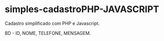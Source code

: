 # simples-cadastroPHP-JAVASCRIPT

Cadastro simplificado com PHP  e Javascript.

BD -  ID, NOME, TELEFONE, MENSAGEM.

